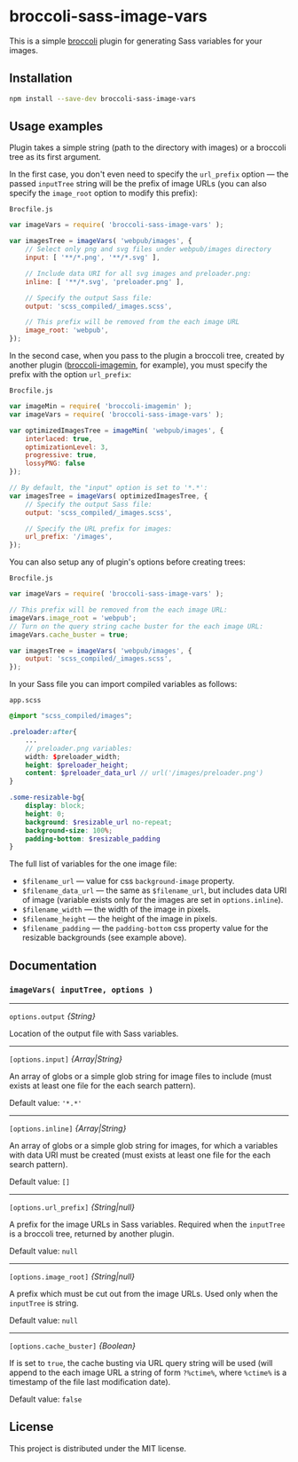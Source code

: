 # broccoli-sass-image-vars

This is a simple [broccoli](https://github.com/broccolijs/broccoli) plugin for generating Sass variables for your images.

## Installation

```bash
npm install --save-dev broccoli-sass-image-vars
```

## Usage examples

Plugin takes a simple string (path to the directory with images) or a broccoli tree as its first argument.

In the first case, you don't even need to specify the `url_prefix` option — the passed `inputTree` string will be the prefix of image URLs (you can also specify the `image_root` option to modify this prefix):

`Brocfile.js`
```js
var imageVars = require( 'broccoli-sass-image-vars' );

var imagesTree = imageVars( 'webpub/images', {
    // Select only png and svg files under webpub/images directory
    input: [ '**/*.png', '**/*.svg' ],

    // Include data URI for all svg images and preloader.png:
    inline: [ '**/*.svg', 'preloader.png' ],

    // Specify the output Sass file:
    output: 'scss_compiled/_images.scss',

    // This prefix will be removed from the each image URL
    image_root: 'webpub',
});
```

In the second case, when you pass to the plugin a broccoli tree, created by another plugin ([broccoli-imagemin](https://github.com/xulai/broccoli-imagemin), for example), you must specify the prefix with
the option `url_prefix`:

`Brocfile.js`
```js
var imageMin = require( 'broccoli-imagemin' );
var imageVars = require( 'broccoli-sass-image-vars' );

var optimizedImagesTree = imageMin( 'webpub/images', {
    interlaced: true,
    optimizationLevel: 3,
    progressive: true,
    lossyPNG: false
});

// By default, the "input" option is set to '*.*':
var imagesTree = imageVars( optimizedImagesTree, {
    // Specify the output Sass file:
    output: 'scss_compiled/_images.scss',

    // Specify the URL prefix for images:
    url_prefix: '/images',
});
```

You can also setup any of plugin's options before creating trees:

`Brocfile.js`
```js
var imageVars = require( 'broccoli-sass-image-vars' );

// This prefix will be removed from the each image URL:
imageVars.image_root = 'webpub';
// Turn on the query string cache buster for the each image URL:
imageVars.cache_buster = true;

var imagesTree = imageVars( 'webpub/images', {
    output: 'scss_compiled/_images.scss',
});
```

In your Sass file you can import compiled variables as follows:

`app.scss`
```scss
@import "scss_compiled/images";

.preloader:after{
    ...
    // preloader.png variables:
    width: $preloader_width;
    height: $preloader_height;
    content: $preloader_data_url // url('/images/preloader.png')
}

.some-resizable-bg{
    display: block;
    height: 0;
    background: $resizable_url no-repeat;
    background-size: 100%;
    padding-bottom: $resizable_padding
}
```

The full list of variables for the one image file:

- `$filename_url` — value for css `background-image` property.
- `$filename_data_url` — the same as `$filename_url`, but includes data URI of image (variable exists only for the images are set in `options.inline`).
- `$filename_width` — the width of the image in pixels.
- `$filename_height` — the height of the image in pixels.
- `$filename_padding` — the `padding-bottom` css property value for the resizable backgrounds (see example above).

## Documentation

### `imageVars( inputTree, options )`

---

`options.output` *{String}*

Location of the output file with Sass variables.

---

`[options.input]` *{Array|String}*

An array of globs or a simple glob string for image files to include (must exists at least one file for the each search pattern).

Default value: `'*.*'`

---

`[options.inline]` *{Array|String}*

An array of globs or a simple glob string for images, for which a variables with data URI must be created (must exists at least one file for the each search pattern).

Default value: `[]`

---

`[options.url_prefix]` *{String|null}*

A prefix for the image URLs in Sass variables. Required when the `inputTree` is a broccoli tree, returned by another plugin.


Default value: `null`

---

`[options.image_root]` *{String|null}*

A prefix which must be cut out from the image URLs. Used only when the `inputTree` is string.

Default value: `null`

---

`[options.cache_buster]` *{Boolean}*

If is set to `true`, the cache busting via URL query string will be used (will append to the each image URL a string of form `?%ctime%`, where `%ctime%` is a timestamp of the file last modification date).

Default value: `false`

## License

This project is distributed under the MIT license.
